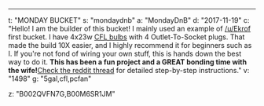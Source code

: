 ---
t: "MONDAY BUCKET"
s: "mondaydnb"
a: "MondayDnB"
d: "2017-11-19"
c: "Hello! I am the builder of this bucket! I mainly used an example of <a href='/u/ekrof'>/u/Ekrof</a> first bucket. I have 4x23w <a href='https://amzn.to/3jMfTYw'>CFL bulbs</a> with 4 Outlet-To-Socket plugs. That made the build 10X easier, and I highly recommend it for beginners such as I. If you're not fond of wiring your own stuff, this is hands down the best way to do it. <strong>This has been a fun project and a GREAT bonding time with the wife!</strong><a href='https://www.reddit.com/r/SpaceBuckets/comments/6gogh9/i_joined_the_team/'>Check the reddit thread</a> for detailed step-by-step instructions."
v: "1498"
g: "5gal,cfl,pcfan"

z: "B002QVFN7G,B00M6SR1JM"
